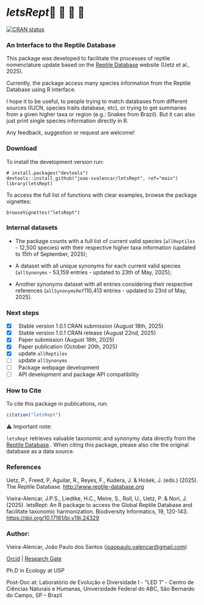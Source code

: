 # *letsRept*🦎 🐍 🐊 🐢

<!-- badges: start -->
[![CRAN status](https://www.r-pkg.org/badges/version/letsRept)](https://CRAN.R-project.org/package=letsRept)
<!-- badges: end -->
  
### **An Interface to the Reptile Database**

This package was developed to facilitate the processes of reptile nomenclature update based on the [Reptile Database](https://reptile-database.reptarium.cz) website (Uetz et al., 2025).

Currently, the package access many species information from the Reptile Database using R interface.

I hope it to be useful, to people trying to match databases from different sources (IUCN, species traits database, etc), or trying to get summaries from a given higher taxa or region (e.g.: Snakes from Brazil). But it can also just print single species information directly in R.

Any feedback, suggestion or request are welcome!

### **Download**

To install the development version run:

```{.r}
# install.packages("devtools")
devtools::install_github("joao-svalencar/letsRept", ref="main")
library(letsRept)
```

To access the full list of functions with clear examples, browse the package vignettes:

```{.r}
browseVignettes("letsRept")
```

### **Internal datasets**

- The package counts with a full list of current valid species (`allReptiles` - 12,500 species) with their respective higher taxa information (updated to 15th of September, 2025);

- A dataset with all unique synonyms for each current valid species (`allSynonyms` - 53,159 entries - updated to 23th of May, 2025); 

- Another synonyms dataset with all entries considering their respective references (`allSynonymsRef`110,413 entries - updated to 23rd of May, 2025).

### **Next steps**

- [x] &nbsp; Stable version 1.0.1 CRAN submission (August 18th, 2025)
- [x] &nbsp; Stable version 1.0.1 CRAN release (August 22nd, 2025)
- [x] &nbsp; Paper submission (August 18th, 2025)
- [x] &nbsp; Paper publication (October 20th, 2025)
- [x] &nbsp; update `allReptiles`
- [ ] &nbsp; update `allSynonyms`
- [ ] &nbsp; Package webpage development
- [ ] &nbsp; API development and package API compatibility

### **How to Cite**

To cite this package in publications, run:

```r
citation("letsRept")
```

⚠️ Important note:

`letsRept` retrieves valuable taxonomic and synonymy data directly from the [Reptile Database](http://www.reptile-database.org)..
When citing this package, please also cite the original database as a data source.

### **References**
Uetz, P., Freed, P, Aguilar, R., Reyes, F., Kudera, J. & Hošek, J. (eds.) (2025). The Reptile Database. http://www.reptile-database.org

Vieira-Alencar, J.P.S., Liedtke, H.C., Meire, S., Roll, U., Uetz, P. & Nori, J. (2025). letsRept: An R package to access the Global Reptile Database and facilitate taxonomic harmonization.  Biodiversity Informatics, 19, 120-143. https://doi.org/10.17161/bi.v19i.24329

### **Author:**

Vieira-Alencar, João Paulo dos Santos (joaopaulo.valencar@gmail.com)

[Orcid](https://orcid.org/0000-0001-6894-6773) | [Research Gate](https://www.researchgate.net/profile/Joao-Paulo-Alencar)

Ph.D in Ecology at USP

Post-Doc at:
Laboratório de Evolução e Diversidade I  - "LED 1" - Centro de Ciências Naturais e Humanas, Universidade Federal do ABC, São Bernardo do Campo, SP – Brazil
